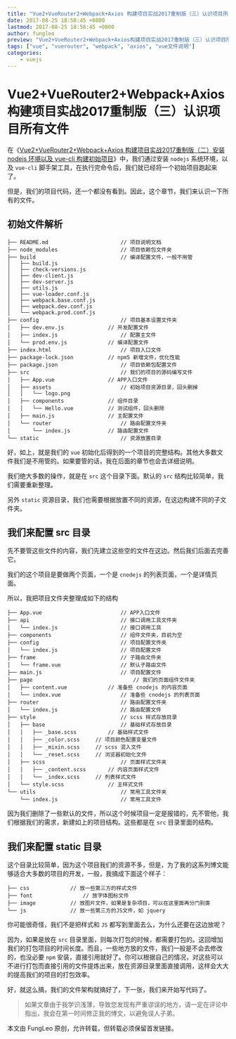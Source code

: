 ```yaml
---
title: "Vue2+VueRouter2+Webpack+Axios 构建项目实战2017重制版（三）认识项目所有文件"
date: 2017-08-25 18:58:45 +0800
lastmod: 2017-08-25 18:58:45 +0800
author: fungleo
preview: "Vue2+VueRouter2+Webpack+Axios构建项目实战2017重制版（三）认识项目所有文件在《Vue2+VueRouter2+Webpack+Axios构建项目实战2017重制版（二）安装nodejs环境以及vue-cli构建初始项目》中，我们通过安装nodejs系统环境，以及vue-cli脚手架工具，在执行完命令后，我们就已经将一个初始项目跑起来了。但是，我们的"
tags: ["vue", "vuerouter", "webpack", "axios", "vue文件说明"]
categories:
    - vuejs
---
```


# Vue2+VueRouter2+Webpack+Axios 构建项目实战2017重制版（三）认识项目所有文件

在《[Vue2+VueRouter2+Webpack+Axios 构建项目实战2017重制版（二）安装 nodejs 环境以及 vue-cli 构建初始项目](http://blog.csdn.net/fungleo/article/details/77584701)》中，我们通过安装 `nodejs` 系统环境，以及 `vue-cli` 脚手架工具，在执行完命令后，我们就已经将一个初始项目跑起来了。

但是，我们的项目代码，还一个都没有看到。因此，这个章节，我们来认识一下所有的文件。

## 初始文件解析

```#
├── README.md						// 项目说明文档
├── node_modules					// 项目依赖包文件夹
├── build							// 编译配置文件，一般不用管
│   ├── build.js
│   ├── check-versions.js
│   ├── dev-client.js
│   ├── dev-server.js
│   ├── utils.js
│   ├── vue-loader.conf.js
│   ├── webpack.base.conf.js
│   ├── webpack.dev.conf.js
│   └── webpack.prod.conf.js
├── config							// 项目基本设置文件夹
│   ├── dev.env.js				// 开发配置文件
│   ├── index.js					// 配置主文件
│   └── prod.env.js				// 编译配置文件
├── index.html						// 项目入口文件
├── package-lock.json			// npm5 新增文件，优化性能
├── package.json					// 项目依赖包配置文件
├── src								// 我们的项目的源码编写文件
│   ├── App.vue					// APP入口文件
│   ├── assets						// 初始项目资源目录，回头删掉
│   │   └── logo.png
│   ├── components				// 组件目录
│   │   └── Hello.vue			// 测试组件，回头删除
│   ├── main.js					// 主配置文件
│   └── router						// 路由配置文件夹
│       └── index.js			// 路由配置文件
└── static							// 资源放置目录
```

好，如上，就是我们的 `vue` 初始化后得到的一个项目的完整结构。其他大多数文件我们是不用管的。如果要管的话，我在后面的章节也会去详细说明。

我们绝大多数的操作，就是在 `src` 这个目录下面。默认的 `src` 结构比较简单，我们需要重新整理。

另外 `static` 资源目录，我们也需要根据放置不同的资源，在这边构建不同的子文件夹。

## 我们来配置 src 目录

先不要管这些文件的内容，我们先建立这些空的文件在这边。然后我们后面去完善它。

我们的这个项目是要做两个页面，一个是 `cnodejs` 的列表页面，一个是详情页面。

所以，我把项目文件夹整理成如下的结构

```#
├── App.vue							// APP入口文件
├── api								// 接口调用工具文件夹
│   └── index.js					// 接口调用工具
├── components						// 组件文件夹，目前为空
├── config							// 项目配置文件夹
│   └── index.js					// 项目配置文件
├── frame							// 子路由文件夹
│   └── frame.vue					// 默认子路由文件
├── main.js							// 项目配置文件
├── page								// 我们的页面组件文件夹
│   ├── content.vue				// 准备些 cnodejs 的内容页面
│   └── index.vue					// 准备些 cnodejs 的列表页面
├── router							// 路由配置文件夹
│   └── index.js					// 路由配置文件
├── style							// scss 样式存放目录
│   ├── base						// 基础样式存放目录
│   │   ├── _base.scss			// 基础样式文件
│   │   ├── _color.scss		// 项目颜色配置变量文件
│   │   ├── _mixin.scss		// scss 混入文件
│   │   └── _reset.scss		// 浏览器初始化文件
│   ├── scss						// 页面样式文件夹
│   │   ├── _content.scss		// 内容页面样式文件
│   │   └── _index.scss		// 列表样式文件
│   └── style.scss				// 主样式文件
└── utils							// 常用工具文件夹
    └── index.js					// 常用工具文件
```

因为我们删除了一些默认的文件，所以这个时候项目一定是报错的，先不管他，我们根据我们的需求，新建如上的项目结构。这些都是在 `src` 目录里面的结构。

## 我们来配置 static 目录

这个目录比较简单，因为这个项目我们的资源不多，但是，为了我的这系列博文能够适合大多数的项目的开发，一般，我搞成下面这个样子：

```#
├── css				// 放一些第三方的样式文件
├── font				// 放字体图标文件
├── image			// 放图片文件，如果是复杂项目，可以在这里面再分门别类
└── js				// 放一些第三方的JS文件，如 jquery
```

你可能很奇怪，我们不是把样式和 `JS` 都写到里面去么，为什么还要在这边放呢？

因为，如果是放在 `src` 目录里面，则每次打包的时候，都需要打包的。这回增加我们的打包项目的时间长度。而且，一些地方放的文件，我们一般是不会去修改的，也没必要 `npm` 安装，直接引用就好了。你可以根据自己的情况，对这些可以不进行打包而直接引用的文件提炼出来，放在资源目录里面直接调用，这样会大大的提高我们的项目的打包效率。

好，就这么搞，我们的文件架构就搞好了，下一张，我们来开始写代码了。

> 如果文章由于我学识浅薄，导致您发现有严重谬误的地方，请一定在评论中指出，我会在第一时间修正我的博文，以避免误人子弟。

本文由 FungLeo 原创，允许转载，但转载必须保留首发链接。


